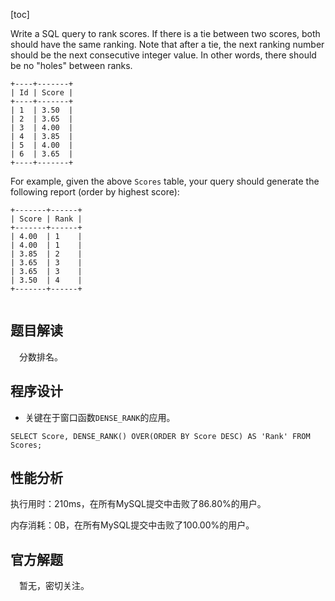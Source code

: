 [toc]

Write a SQL query to rank scores. If there is a tie between two scores, both should have the same ranking. Note that after a tie, the next ranking number should be the next consecutive integer value. In other words, there should be no "holes" between ranks.

```
+----+-------+
| Id | Score |
+----+-------+
| 1  | 3.50  |
| 2  | 3.65  |
| 3  | 4.00  |
| 4  | 3.85  |
| 5  | 4.00  |
| 6  | 3.65  |
+----+-------+
```

For example, given the above `Scores` table, your query should generate the following report (order by highest score):

```
+-------+------+
| Score | Rank |
+-------+------+
| 4.00  | 1    |
| 4.00  | 1    |
| 3.85  | 2    |
| 3.65  | 3    |
| 3.65  | 3    |
| 3.50  | 4    |
+-------+------+


```



## 题目解读

&emsp;分数排名。

## 程序设计

* 关键在于窗口函数`DENSE_RANK`的应用。

```mysql
SELECT Score, DENSE_RANK() OVER(ORDER BY Score DESC) AS 'Rank' FROM Scores;
```

## 性能分析

执行用时：210ms，在所有MySQL提交中击败了86.80%的用户。

内存消耗：0B，在所有MySQL提交中击败了100.00%的用户。

## 官方解题

&emsp;暂无，密切关注。